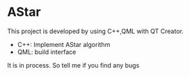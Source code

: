 # AStar

This project is developed by using C++,QML with QT Creator.
+ C++: Implement AStar algorithm
+ QML: build interface

It is in process. So tell me if you find any bugs
